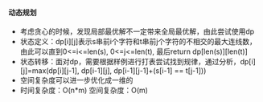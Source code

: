 #### 动态规划
* 考虑贪心的时候，发现局部最优解不一定带来全局最优解，由此尝试使用dp
* 状态定义：dp\[i][j]表示s串前i个字符和t串前j个字符的不相交的最大连线数，由此可以直到0<=i<=len(s), 0<=j<=len(t), 最后return dp\[len(s)][len(t)]
* 状态转移：面对dp，需要根据样例进行打表尝试找到规律，通过分析，dp\[i][j]=max(dp\[i][j-1], dp\[i-1][j], dp\[i-1][j-1]+(s[i-1] == t[j-1]))
* 空间复杂度可以进一步优化成一维的
* 时间复杂度：O(n\*m) 空间复杂度：O(m)
